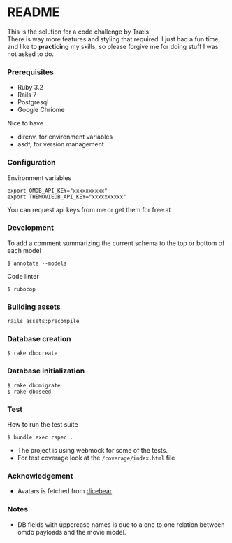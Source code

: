 # README


This is the solution for a code challenge by Træls.<br/> 
There is way more features and styling that required.
I just had a fun time, and like to **practicing** my skills, so please forgive me for doing stuff I was not asked to do.

### Prerequisites
- Ruby 3.2
- Rails 7
- Postgresql
- Google Chriome

Nice to have
- direnv, for environment variables
- asdf, for version management

### Configuration
Environment variables
```
export OMDB_API_KEY="xxxxxxxxxx"
export THEMOVIEDB_API_KEY="xxxxxxxxxx"
```
You can request api keys from me or get them for free at 

### Development<br/>
To add a comment summarizing the current schema to the top or bottom of each model
```
$ annotate --models
```
Code linter
```
$ rubocop
```

### Building assets
```
rails assets:precompile
```

### Database creation
```
$ rake db:create
```

### Database initialization
```
$ rake db:migrate
$ rake db:seed
```
### Test

How to run the test suite
```
$ bundle exec rspec .
```
- The project is using webmock for some of the tests.
- For test coverage look at the `/coverage/index.html` file


### Acknowledgement
- Avatars is fetched from [dicebear](https://www.dicebear.com/styles/adventurer/)

### Notes
- DB fields with uppercase names is due to a one to one relation between omdb payloads and the movie model.